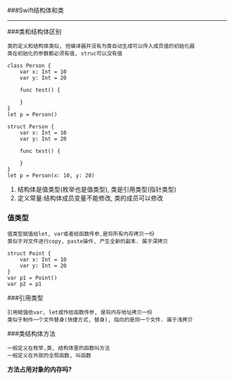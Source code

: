 ###Swift结构体和类

*****

###类和结构体区别

	类的定义和结构体类似, 但编译器并没有为类自动生成可以传入成员值的初始化器
	类在初始化的参数都必须有值, struc可以没有值
	
	class Person {
		var x: Int = 10
		var y: Int = 20
		
		func test() {
		
		}
	}
	let p = Person()
	
	struct Person {
		var x: Int = 10
		var y: Int = 20
		
		func test() {
		
		}
	}
	let p = Person(x: 10, y: 20)


1. 结构体是值类型(枚举也是值类型), 类是引用类型(指针类型)
2. 定义常量:结构体成员变量不能修改, 类的成员可以修改

### 值类型
	值类型赋值给let, var或者给函数传参,是将所有内存拷贝一份
	类似于对文件进行copy, paste操作, 产生全新的副本. 属于深拷贝
	
	struct Point {
		var x: Int = 10
		var y: Int = 20
	}
	var p1 = Point()
	var p2 = p1
	
###引用类型

	引用赋值给var, let或作给函数传参, 是将内存地址拷贝一份
	类似于制作一个文件替身(快捷方式, 替身), 指向的是同一个文件. 属于浅拷贝
	
###类结构体方法

	一般定义在枚举,类, 结构体里的函数叫方法
	一般定义在外部的全局函数, 叫函数
	
**方法占用对象的内存吗?**

	